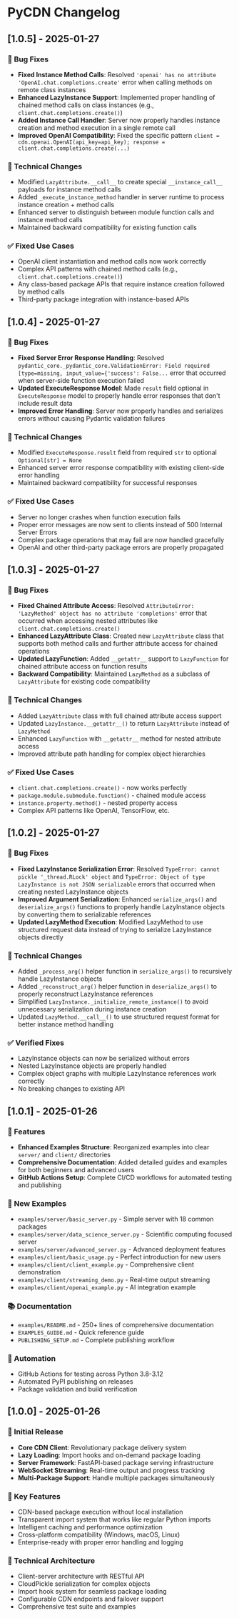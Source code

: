 # PyCDN Changelog

## [1.0.5] - 2025-01-27

### 🐛 Bug Fixes
- **Fixed Instance Method Calls**: Resolved `'openai' has no attribute 'OpenAI.chat.completions.create'` error when calling methods on remote class instances
- **Enhanced LazyInstance Support**: Implemented proper handling of chained method calls on class instances (e.g., `client.chat.completions.create()`)
- **Added Instance Call Handler**: Server now properly handles instance creation and method execution in a single remote call
- **Improved OpenAI Compatibility**: Fixed the specific pattern `client = cdn.openai.OpenAI(api_key=api_key); response = client.chat.completions.create(...)`

### 🔧 Technical Changes
- Modified `LazyAttribute.__call__` to create special `__instance_call__` payloads for instance method calls
- Added `_execute_instance_method` handler in server runtime to process instance creation + method calls
- Enhanced server to distinguish between module function calls and instance method calls
- Maintained backward compatibility for existing function calls

### ✅ Fixed Use Cases
- OpenAI client instantiation and method calls now work correctly
- Complex API patterns with chained method calls (e.g., `client.chat.completions.create()`)
- Any class-based package APIs that require instance creation followed by method calls
- Third-party package integration with instance-based APIs

## [1.0.4] - 2025-01-27

### 🐛 Bug Fixes
- **Fixed Server Error Response Handling**: Resolved `pydantic_core._pydantic_core.ValidationError: Field required [type=missing, input_value={'success': False...` error that occurred when server-side function execution failed
- **Updated ExecuteResponse Model**: Made `result` field optional in `ExecuteResponse` model to properly handle error responses that don't include result data
- **Improved Error Handling**: Server now properly handles and serializes errors without causing Pydantic validation failures

### 🔧 Technical Changes
- Modified `ExecuteResponse.result` field from required `str` to optional `Optional[str] = None`
- Enhanced server error response compatibility with existing client-side error handling
- Maintained backward compatibility for successful responses

### ✅ Fixed Use Cases
- Server no longer crashes when function execution fails
- Proper error messages are now sent to clients instead of 500 Internal Server Errors
- Complex package operations that may fail are now handled gracefully
- OpenAI and other third-party package errors are properly propagated

## [1.0.3] - 2025-01-27

### 🐛 Bug Fixes
- **Fixed Chained Attribute Access**: Resolved `AttributeError: 'LazyMethod' object has no attribute 'completions'` error that occurred when accessing nested attributes like `client.chat.completions.create()`
- **Enhanced LazyAttribute Class**: Created new `LazyAttribute` class that supports both method calls and further attribute access for chained operations
- **Updated LazyFunction**: Added `__getattr__` support to `LazyFunction` for chained attribute access on function results
- **Backward Compatibility**: Maintained `LazyMethod` as a subclass of `LazyAttribute` for existing code compatibility

### 🔧 Technical Changes
- Added `LazyAttribute` class with full chained attribute access support
- Updated `LazyInstance.__getattr__()` to return `LazyAttribute` instead of `LazyMethod`
- Enhanced `LazyFunction` with `__getattr__` method for nested attribute access
- Improved attribute path handling for complex object hierarchies

### ✅ Fixed Use Cases
- `client.chat.completions.create()` - now works perfectly
- `package.module.submodule.function()` - chained module access
- `instance.property.method()` - nested property access
- Complex API patterns like OpenAI, TensorFlow, etc.

## [1.0.2] - 2025-01-27

### 🐛 Bug Fixes
- **Fixed LazyInstance Serialization Error**: Resolved `TypeError: cannot pickle '_thread.RLock' object` and `TypeError: Object of type LazyInstance is not JSON serializable` errors that occurred when creating nested LazyInstance objects
- **Improved Argument Serialization**: Enhanced `serialize_args()` and `deserialize_args()` functions to properly handle LazyInstance objects by converting them to serializable references
- **Updated LazyMethod Execution**: Modified LazyMethod to use structured request data instead of trying to serialize LazyInstance objects directly

### 🔧 Technical Changes
- Added `_process_arg()` helper function in `serialize_args()` to recursively handle LazyInstance objects
- Added `_reconstruct_arg()` helper function in `deserialize_args()` to properly reconstruct LazyInstance references
- Simplified `LazyInstance._initialize_remote_instance()` to avoid unnecessary serialization during instance creation
- Updated `LazyMethod.__call__()` to use structured request format for better instance method handling

### ✅ Verified Fixes
- LazyInstance objects can now be serialized without errors
- Nested LazyInstance objects are properly handled
- Complex object graphs with multiple LazyInstance references work correctly
- No breaking changes to existing API

## [1.0.1] - 2025-01-26

### 🎉 Features
- **Enhanced Examples Structure**: Reorganized examples into clear `server/` and `client/` directories
- **Comprehensive Documentation**: Added detailed guides and examples for both beginners and advanced users
- **GitHub Actions Setup**: Complete CI/CD workflows for automated testing and publishing

### 📁 New Examples
- `examples/server/basic_server.py` - Simple server with 18 common packages
- `examples/server/data_science_server.py` - Scientific computing focused server
- `examples/server/advanced_server.py` - Advanced deployment features
- `examples/client/basic_usage.py` - Perfect introduction for new users
- `examples/client/client_example.py` - Comprehensive client demonstration
- `examples/client/streaming_demo.py` - Real-time output streaming
- `examples/client/openai_example.py` - AI integration example

### 📚 Documentation
- `examples/README.md` - 250+ lines of comprehensive documentation
- `EXAMPLES_GUIDE.md` - Quick reference guide
- `PUBLISHING_SETUP.md` - Complete publishing workflow

### 🤖 Automation
- GitHub Actions for testing across Python 3.8-3.12
- Automated PyPI publishing on releases
- Package validation and build verification

## [1.0.0] - 2025-01-26

### 🚀 Initial Release
- **Core CDN Client**: Revolutionary package delivery system
- **Lazy Loading**: Import hooks and on-demand package loading
- **Server Framework**: FastAPI-based package serving infrastructure
- **WebSocket Streaming**: Real-time output and progress tracking
- **Multi-Package Support**: Handle multiple packages simultaneously

### 🎯 Key Features
- CDN-based package execution without local installation
- Transparent import system that works like regular Python imports
- Intelligent caching and performance optimization
- Cross-platform compatibility (Windows, macOS, Linux)
- Enterprise-ready with proper error handling and logging

### 🔧 Technical Architecture
- Client-server architecture with RESTful API
- CloudPickle serialization for complex objects
- Import hook system for seamless package loading
- Configurable CDN endpoints and failover support
- Comprehensive test suite and examples 
